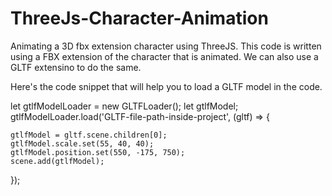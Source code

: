 # ThreeJs-Character-Animation

Animating a 3D fbx extension character using ThreeJS.
This code is written using a FBX extension of the character that is animated. 
We can also use a GLTF extensino to do the same.

Here's the code snippet that will help you to load a GLTF model in the code.


let gtlfModelLoader = new GLTFLoader();
let gtlfModel;
gtlfModelLoader.load('GLTF-file-path-inside-project', (gltf) => {

    gtlfModel = gltf.scene.children[0];
    gtlfModel.scale.set(55, 40, 40);
    gtlfModel.position.set(550, -175, 750);
    scene.add(gtlfModel);
});
